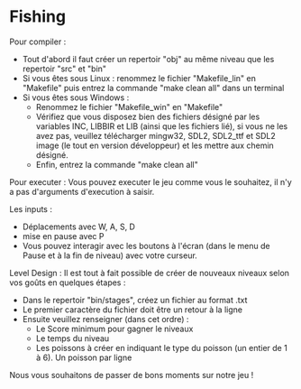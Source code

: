 # Fishing

Pour compiler :
  - Tout d'abord il faut créer un repertoir "obj" au même niveau que les repertoir "src" et "bin"
  - Si vous êtes sous Linux : renommez le fichier "Makefile_lin" en "Makefile" puis entrez la commande "make clean all" dans un terminal
  - Si vous êtes sous Windows :
    - Renommez le fichier "Makefile_win" en "Makefile"
    - Vérifiez que vous disposez bien des fichiers désigné par les variables INC, LIBBIR et LIB (ainsi que les fichiers lié), si vous ne les avez pas, veuillez télécharger mingw32, SDL2, SDL2_ttf et SDL2 image (le tout en version développeur) et les mettre aux chemin désigné.
    - Enfin, entrez la commande "make clean all"

Pour executer :
  Vous pouvez executer le jeu comme vous le souhaitez, il n'y a pas d'arguments d'execution à saisir.


Les inputs :
  - Déplacements avec W, A, S, D
  - mise en pause avec P
  - Vous pouvez interagir avec les boutons à l'écran (dans le menu de Pause et à la fin de niveau) avec votre curseur.


Level Design :
  Il est tout à fait possible de créer de nouveaux niveaux selon vos goûts en quelques étapes :
  - Dans le repertoir "bin/stages", créez un fichier au format .txt
  - Le premier caractère du fichier doit être un retour à la ligne
  - Ensuite veuillez renseigner (dans cet ordre) :
    - Le Score minimum pour gagner le niveaux
    - Le temps du niveau
    - Les poissons à créer en indiquant le type du poisson (un entier de 1 à 6). Un poisson par ligne

Nous vous souhaitons de passer de bons moments sur notre jeu !

